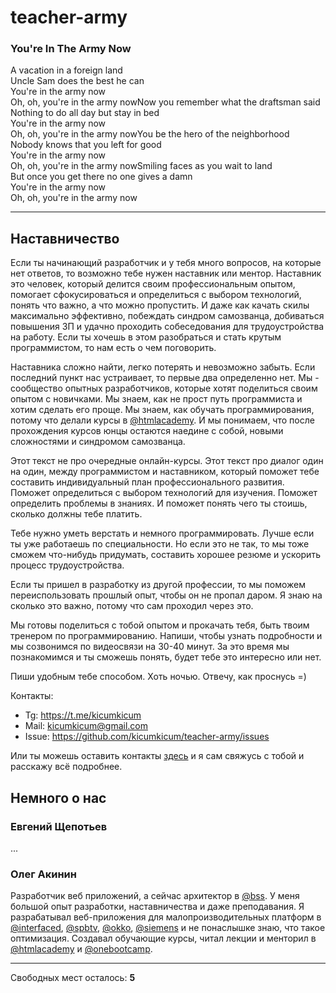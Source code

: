 # teacher-army

### You're In The Army Now

A vacation in a foreign land  
Uncle Sam does the best he can  
You're in the army now  
Oh, oh, you're in the army nowNow you remember what the draftsman said  
Nothing to do all day but stay in bed  
You're in the army now  
Oh, oh, you're in the army nowYou be the hero of the neighborhood  
Nobody knows that you left for good  
You're in the army now  
Oh, oh, you're in the army nowSmiling faces as you wait to land  
But once you get there no one gives a damn  
You're in the army now  
Oh, oh, you're in the army now  

---

## Наставничество

Если ты начинающий разработчик и у тебя много вопросов, на которые нет ответов, то возможно тебе нужен наставник или ментор. Наставник это человек, который делится своим профессиональным опытом, помогает сфокусироваться и определиться с выбором технологий, понять что важно, а что можно пропустить. И даже как качать скилы максимально эффективно, побеждать синдром самозванца, добиваться повышения ЗП и удачно проходить собеседования для трудоустройства на работу. Если ты хочешь в этом разобраться и стать крутым программистом, то нам есть о чем поговорить.

Наставника сложно найти, легко потерять и невозможно забыть. Если последний пункт нас устраивает, то первые два определенно нет. Мы - сообщество опытных разработчиков, которые хотят поделиться своим опытом с новичками. Мы знаем, как не прост путь программиста и хотим сделать его проще. Мы знаем, как обучать программирования, потому что делали курсы в [@htmlacademy](https://htmlacademy.ru). И мы понимаем, что после прохождения курсов юнцы остаются наедине с собой, новыми сложностями и синдромом самозванца.

Этот текст не про очередные онлайн-курсы. Этот текст про диалог один на один, между программистом и наставником, который поможет тебе составить индивидуальный план профессионального развития. Поможет определиться с выбором технологий для изучения. Поможет определить проблемы в знаниях. И поможет понять чего ты стоишь, сколько должны тебе платить.

Тебе нужно уметь верстать и немного программировать. Лучше если ты уже работаешь по специальности. Но если это не так, то мы тоже сможем что-нибудь придумать, составить хорошее резюме и ускорить процесс трудоустройства.

Если ты пришел в разработку из другой профессии, то мы поможем переиспользовать прошлый опыт, чтобы он не пропал даром. Я знаю на сколько это важно, потому что сам проходил через это.

Мы готовы поделиться с тобой опытом и прокачать тебя, быть твоим тренером по программированию. Напиши, чтобы узнать подробности и мы созвонимся по видеосвязи на 30-40 минут. За это время мы познакомимся и ты сможешь понять, будет тебе это интересно или нет.

Пиши удобным тебе способом. Хоть ночью. Отвечу, как проснусь =)

Контакты:
- Tg: https://t.me/kicumkicum
- Mail: kicumkicum@gmail.com
- Issue: https://github.com/kicumkicum/teacher-army/issues

Или ты можешь оставить контакты [здесь](https://forms.gle/C43ArKRTtFHFh7XY7) и я сам свяжусь с тобой и расскажу всё подробнее.

## Немного о нас

### Евгений Щепотьев

...

### Олег Акинин

Разработчик веб приложений, а сейчас архитектор в [@bss](https://bssys.com/). У меня большой опыт разработки, наставничества и даже преподавания. Я разрабатывал веб-приложения для малопроизводительных платформ в [@interfaced](https://interfaced.tv), [@spbtv](https://ru.spbtv.com), [@okko](https://okko.tv), [@siemens](https://siemens.com) и не понаслышке знаю, что такое оптимизация. Создавал обучающие курсы, читал лекции и менторил в [@htmlacademy](https://htmlacademy.ru) и [@onebootcamp](https://m.facebook.com/onebootcamp/).

---

Свободных мест осталось: **5**
